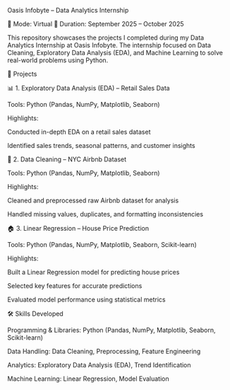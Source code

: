 Oasis Infobyte – Data Analytics Internship


📍 Mode: Virtual
📅 Duration: September 2025 – October 2025


This repository showcases the projects I completed during my Data Analytics Internship at Oasis Infobyte. The internship focused on Data Cleaning, Exploratory Data Analysis (EDA), and Machine Learning to solve real-world problems using Python.


🔷 Projects

📊 1. Exploratory Data Analysis (EDA) – Retail Sales Data

Tools: Python (Pandas, NumPy, Matplotlib, Seaborn)

Highlights:

Conducted in-depth EDA on a retail sales dataset

Identified sales trends, seasonal patterns, and customer insights


🧹 2. Data Cleaning – NYC Airbnb Dataset

Tools: Python (Pandas, NumPy, Matplotlib, Seaborn)

Highlights:

Cleaned and preprocessed raw Airbnb dataset for analysis

Handled missing values, duplicates, and formatting inconsistencies


🏠 3. Linear Regression – House Price Prediction

Tools: Python (Pandas, NumPy, Matplotlib, Seaborn, Scikit-learn)

Highlights:

Built a Linear Regression model for predicting house prices

Selected key features for accurate predictions

Evaluated model performance using statistical metrics


🛠 Skills Developed

Programming & Libraries: Python (Pandas, NumPy, Matplotlib, Seaborn, Scikit-learn)

Data Handling: Data Cleaning, Preprocessing, Feature Engineering

Analytics: Exploratory Data Analysis (EDA), Trend Identification

Machine Learning: Linear Regression, Model Evaluation
